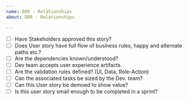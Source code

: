 ```yaml
---	
name: DOR - Relationships	
about: DOR - Relationships

---
```

- [ ]  Have Stakeholders approved this story?
- [ ] Does User story have full flow of business rules, happy and alternate paths etc.?
- [ ]  Are the dependencies known/understood?
- [ ] Dev team accepts user experience artifacts.
- [ ] Are the validation rules defined? (UI, Data, Role-Action)
- [ ] Can the associated tasks be sized by the Dev. team?
- [ ] Can this User story be demoed to show value?
- [ ] Is this user story small enough to be completed in a sprint?
